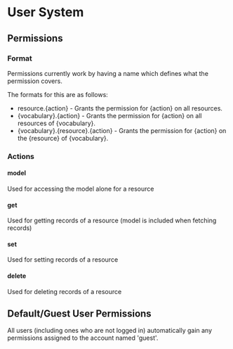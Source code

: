 # User System

## Permissions

### Format
Permissions currently work by having a name which defines what the permission covers.

The formats for this are as follows:

* resource.{action} - Grants the permission for {action} on all resources.
* {vocabulary}.{action} - Grants the permission for {action} on all resources of {vocabulary}.
* {vocabulary}.{resource}.{action} - Grants the permission for {action} on the {resource} of {vocabulary}.

### Actions
#### model
Used for accessing the model alone for a resource
#### get
Used for getting records of a resource (model is included when fetching records)
#### set
Used for setting records of a resource
#### delete
Used for deleting records of a resource

## Default/Guest User Permissions
All users (including ones who are not logged in) automatically gain any permissions assigned to the account named 'guest'.